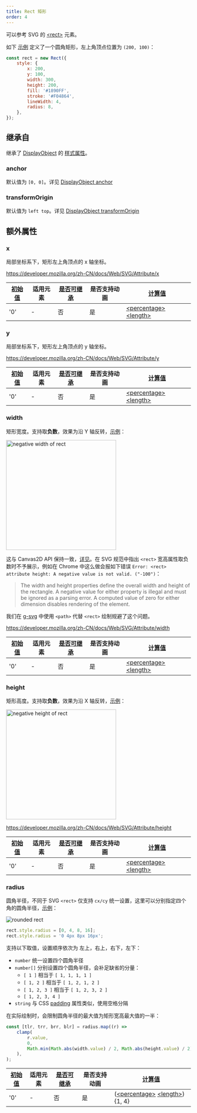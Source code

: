 ```yaml
---
title: Rect 矩形
order: 4
---
```


可以参考 SVG 的 [\<rect\>](https://developer.mozilla.org/zh-CN/docs/Web/SVG/Element/rect) 元素。

如下 [示例](/examples/shape/rect/#rect) 定义了一个圆角矩形，左上角顶点位置为 `(200, 100)`：

```javascript
const rect = new Rect({
    style: {
        x: 200,
        y: 100,
        width: 300,
        height: 200,
        fill: '#1890FF',
        stroke: '#F04864',
        lineWidth: 4,
        radius: 8,
    },
});
```

## 继承自

继承了 [DisplayObject](/api/basic/display-object) 的 [样式属性](/api/basic/display-object#绘图属性)。

### anchor

默认值为 `[0, 0]`。详见 [DisplayObject anchor](/api/basic/display-object#anchor)

### transformOrigin

默认值为 `left top`。详见 [DisplayObject transformOrigin](/api/basic/display-object#transformOrigin)

## 额外属性

### x

局部坐标系下，矩形左上角顶点的 x 轴坐标。

<https://developer.mozilla.org/zh-CN/docs/Web/SVG/Attribute/x>

| [初始值](/api/css/css-properties-values-api#initial-value) | 适用元素 | [是否可继承](/api/css/inheritance) | 是否支持动画 | [计算值](/api/css/css-properties-values-api#computed-value) |
| --- | --- | --- | --- | --- |
| '0' | - | 否 | 是 | [\<percentage\>](/api/css/css-properties-values-api#percentage) [\<length\>](/api/css/css-properties-values-api#length) |

### y

局部坐标系下，矩形左上角顶点的 y 轴坐标。

<https://developer.mozilla.org/zh-CN/docs/Web/SVG/Attribute/y>

| [初始值](/api/css/css-properties-values-api#initial-value) | 适用元素 | [是否可继承](/api/css/inheritance) | 是否支持动画 | [计算值](/api/css/css-properties-values-api#computed-value) |
| --- | --- | --- | --- | --- |
| '0' | - | 否 | 是 | [\<percentage\>](/api/css/css-properties-values-api#percentage) [\<length\>](/api/css/css-properties-values-api#length) |

### width

矩形宽度。支持取**负数**，效果为沿 Y 轴反转，[示例](/examples/shape/rect/#rect)：

<img src="https://gw.alipayobjects.com/mdn/rms_6ae20b/afts/img/A*_sVnRJmw7m8AAAAAAAAAAAAAARQnAQ" width="300" alt="negative width of rect">

这与 Canvas2D API 保持一致，[详见](https://stackoverflow.com/a/15598760)。在 SVG 规范中指出 `<rect>` 宽高属性取负数时不予展示，例如在 Chrome 中这么做会报如下错误 `Error: <rect> attribute height: A negative value is not valid. ("-100")`：

> The width and height properties define the overall width and height of the rectangle. A negative value for either property is illegal and must be ignored as a parsing error. A computed value of zero for either dimension disables rendering of the element.

我们在 [g-svg](/api/renderer/svg) 中使用 `<path>` 代替 `<rect>` 绘制规避了这个问题。

<https://developer.mozilla.org/zh-CN/docs/Web/SVG/Attribute/width>

| [初始值](/api/css/css-properties-values-api#initial-value) | 适用元素 | [是否可继承](/api/css/inheritance) | 是否支持动画 | [计算值](/api/css/css-properties-values-api#computed-value) |
| --- | --- | --- | --- | --- |
| '0' | - | 否 | 是 | [\<percentage\>](/api/css/css-properties-values-api#percentage) [\<length\>](/api/css/css-properties-values-api#length) |

### height

矩形高度。支持取**负数**，效果为沿 X 轴反转，[示例](/examples/shape/rect/#rect)：

<img src="https://gw.alipayobjects.com/mdn/rms_6ae20b/afts/img/A*gPkGR56c5QgAAAAAAAAAAAAAARQnAQ" width="300" alt="negative height of rect">

<https://developer.mozilla.org/zh-CN/docs/Web/SVG/Attribute/height>

| [初始值](/api/css/css-properties-values-api#initial-value) | 适用元素 | [是否可继承](/api/css/inheritance) | 是否支持动画 | [计算值](/api/css/css-properties-values-api#computed-value) |
| --- | --- | --- | --- | --- |
| '0' | - | 否 | 是 | [\<percentage\>](/api/css/css-properties-values-api#percentage) [\<length\>](/api/css/css-properties-values-api#length) |

### radius

圆角半径，不同于 SVG `<rect>` 仅支持 `cx/cy` 统一设置，这里可以分别指定四个角的圆角半径，[示例](/examples/shape/rect/#rect)：

<img src="https://gw.alipayobjects.com/mdn/rms_6ae20b/afts/img/A*_pegTqJKe54AAAAAAAAAAAAAARQnAQ" alt="rounded rect">

```js
rect.style.radius = [0, 4, 8, 16];
rect.style.radius = '0 4px 8px 16px';
```

支持以下取值，设置顺序依次为 左上，右上，右下，左下：

- `number` 统一设置四个圆角半径
- `number[]` 分别设置四个圆角半径，会补足缺省的分量：
  - `[ 1 ]` 相当于 `[ 1, 1, 1, 1 ]`
  - `[ 1, 2 ]` 相当于 `[ 1, 2, 1, 2 ]`
  - `[ 1, 2, 3 ]` 相当于 `[ 1, 2, 3, 2 ]`
  - `[ 1, 2, 3, 4 ]`
- `string` 与 CSS [padding](https://developer.mozilla.org/zh-CN/docs/Web/CSS/padding) 属性类似，使用空格分隔

在实际绘制时，会限制圆角半径的最大值为矩形宽高最大值的一半：

```js
const [tlr, trr, brr, blr] = radius.map((r) =>
    clamp(
        r.value,
        0,
        Math.min(Math.abs(width.value) / 2, Math.abs(height.value) / 2),
    ),
);
```

| [初始值](/api/css/css-properties-values-api#initial-value) | 适用元素 | [是否可继承](/api/css/inheritance) | 是否支持动画 | [计算值](/api/css/css-properties-values-api#computed-value) |
| --- | --- | --- | --- | --- |
| '0' | - | 否 | 是 | ([\<percentage\>](/api/css/css-properties-values-api#percentage) [\<length\>](/api/css/css-properties-values-api#length)) {1, 4} |
